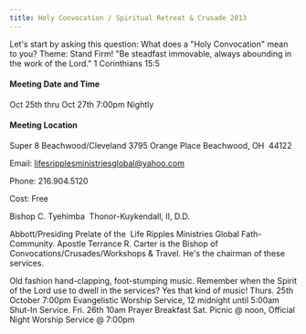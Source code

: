 ```yaml
---
title: Holy Convocation / Spiritual Retreat & Crusade 2013
---
```


Let's start by asking this question: What does a "Holy Convocation" mean to you? Theme: Stand Firm!
"Be steadfast immovable, always abounding in the work of the Lord." 1 Corinthians 15:5

#### Meeting Date and Time
Oct 25th thru Oct 27th 7:00pm Nightly

#### Meeting Location
Super 8 Beachwood/Cleveland
3795 Orange Place
Beachwood, OH  44122

Email: lifesripplesministriesglobal@yahoo.com

Phone: 216.904.5120

Cost: Free

Bishop C. Tyehimba 
Thonor-Kuykendall, II, D.D.

Abbott/Presiding Prelate of the  Life Ripples Ministries Global Fath-Community.
Apostle Terrance R. Carter is the Bishop of Convocations/Crusades/Workshops & Travel. He's the chairman of these services.

Old fashion hand-clapping, foot-stumping music. Remember when the Spirit of the Lord use to dwell in the services? Yes that kind of music!
Thurs. 25th October 7:00pm Evangelistic Worship Service, 12 midnight until 5:00am Shut-In Service.
Fri. 26th 10am Prayer Breakfast
Sat. Picnic @ noon, Official Night Worship Service @ 7:00pm
